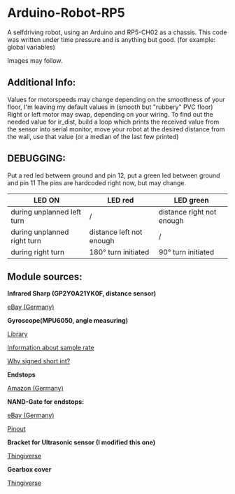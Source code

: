 # Arduino-Robot-RP5
A selfdriving robot, using an Arduino and RP5-CH02 as a chassis.
This code was written under time pressure and is anything but good. (for example: global variables)

Images may follow.


## Additional Info:

  Values for motorspeeds may change depending on the smoothness of your floor, I'm leaving my default values in (smooth but "rubbery" PVC floor)
  Right or left motor may swap, depending on your wiring.
    To find out the needed value for ir_dist, build a loop which prints the received value from the sensor into serial monitor, move your robot at the desired distance from the wall, use that value (or a median of the last few printed)

 ## DEBUGGING:

  Put a red led between ground and pin 12, put a green led between ground and pin 11
  The pins are hardcoded right now, but may change.
  
  **LED ON** | **LED red** | **LED green**
  --- | --- | ---
  during unplanned left turn | / | distance right not enough
  during unplanned right turn | distance left not enough | /
  during right turn | 180° turn initiated | 90° turn initiated
  

 ## Module sources:

  **Infrared Sharp (GP2Y0A21YK0F, distance sensor)**
  
  [eBay (Germany)](https://www.ebay.de/itm/Sharp-IR-Sensor-GP2Y0A21YK0F-Distanzsensor-Kabel-Arduino-Infrarot-Raspberry-Pi/253638031006)
  

  **Gyroscope(MPU6050, angle measuring)**
  
  [Library](https://github.com/tockn/MPU6050_tockn)
  
  [Information about sample rate](https://www.researchgate.net/post/Who_have_used_the_Arduino_and_mpu6050_Can_you_tell_me_how_to_set_the_sample_rate_for_mpu6050)
  
  [Why signed short int?](https://www.luis.uni-hannover.de/fileadmin/kurse/material/CKurs/list_Operatoren.pdf)

  
  **Endstops**
  
  [Amazon (Germany)](https://www.amazon.de/gp/product/B0744HCY6G)

  
  **NAND-Gate for endstops:**
  
  [eBay (Germany)](https://www.ebay.de/itm/CD4093BE-CMOS-Quad-2-Input-NAND-Schmitt-Triggers-HLF-DIP-14-1-oder-2-St%C3%BCck/172410722963?ssPageName=STRK%3AMEBIDX%3AIT&var=471240518309&_trksid=p2057872.m2749.l2649)
  
  [Pinout](https://www.petervis.com/GCSE_Design_and_Technology_Electronic_Products/nand-gate-timers/nand-gate-timer-delay-on/cd4093b-pinout.gif)

  
  **Bracket for Ultrasonic sensor (I modified this one)**
  
  [Thingiverse](https://www.thingiverse.com/thing:189585)

  
  **Gearbox cover**
  
  [Thingiverse](https://www.thingiverse.com/thing:2985540)
